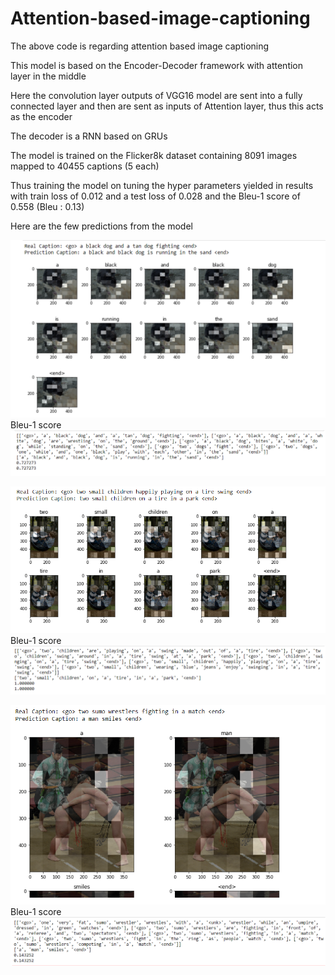 # Attention-based-image-captioning

The above code is regarding attention based image captioning

This model is based on the Encoder-Decoder framework with attention layer in the middle

Here the convolution layer outputs of VGG16 model are sent into a fully connected layer and then are sent as inputs of Attention layer, thus this acts as the encoder

The decoder is a RNN based on GRUs 

The model is trained on the Flicker8k dataset containing 8091 images mapped to 40455 captions (5 each)

Thus training the model on tuning the hyper parameters yielded in results with train loss of 0.012 and a test loss of 0.028 and the Bleu-1 score of 0.558 (Bleu : 0.13)

Here are the few predictions from the model

![Screenshot (106).png](/images/Screenshot%20(106).png)
   Bleu-1 score
![Screenshot (109).png](/images/Screenshot%20(109).png)

![Screenshot (106).png](/images/Screenshot%20(107).png)
   Bleu-1 score
![Screenshot (109).png](/images/Screenshot%20(110).png)

![Screenshot (106).png](/images/Screenshot%20(108).png)
   Bleu-1 score
![Screenshot (109).png](/images/Screenshot%20(111).png)
